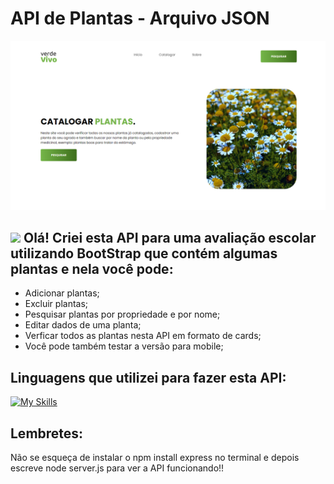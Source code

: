 # API de Plantas - Arquivo JSON

<img src="public/images/SiteBotanico.PNG">

## <img src="https://raw.githubusercontent.com/nixin72/nixin72/master/wave.gif" style="width:35px;"> Olá! Criei esta API para uma avaliação escolar utilizando BootStrap que contém algumas plantas e nela você pode:<br/>
- Adicionar plantas;<br/>
- Excluir plantas;<br/>
- Pesquisar plantas por propriedade e por nome;<br/>
- Editar dados de uma planta;<br/>
- Verficar todos as plantas nesta API em formato de cards;<br/>
- Você pode também testar a versão para mobile;<br/>

## Linguagens que utilizei para fazer esta API:
[![My Skills](https://skillicons.dev/icons?i=js,nodejs,html,css)](https://skillicons.dev)

## Lembretes:
Não se esqueça de instalar o npm install express no terminal e depois escreve node server.js para ver a API funcionando!!
